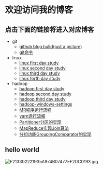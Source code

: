 ﻿# 欢迎访问我的博客
## 点击下面的链接将进入对应博客
- git
	- [github blog bulid(just a picture)](https://wanghong1994.github.io/git/blog)
	- [git命令](https://wanghong1994.github.io/git/git)
- linux
	- [linux first day study](https://wanghong1994.github.io/linuxstudy/firstdaystudylinux)
	- [linux second day study](https://wanghong1994.github.io/linuxstudy/secondday)
	- [linux third day study](https://wanghong1994.github.io/linuxstudy/thirddaystudy)
	- [linux forth day study](https://wanghong1994.github.io/linuxstudy/forthdaystudy)
- hadoop
	- [hadoop first day study](https://wanghong1994.github.io/hadoopstudy/hadoop-firstday-study)
	- [hadoop second day study](https://wanghong1994.github.io/hadoopstudy/hadoop-secondday-study)
	- [hadoop third day study](https://wanghong1994.github.io/hadoopstudy/hadoop-thirdday-study)
	- [hadoop-windows-settings](https://wanghong1994.github.io/hadoopstudy/hadoop-window-settings)
	- [MR程序运行流程](https://wanghong1994.github.io/hadoopstudy/MR程序运行流程)
	- [yarn运行流程](https://wanghong1994.github.io/hadoopstudy/yarn-study)
	- [Partitioner分区的实现](https://wanghong1994.github.io/hadoopstudy/Partitioner分区的实现)
	- [MapReduce实现Join算法](https://wanghong1994.github.io/hadoopstudy/Join算法实现)
	- [分组功能GroupingComparator的实现](https://wanghong1994.github.io/hadoopstudy/分组功能GroupingComparator)
## hello world
![F213302221935A974B07477EF2DC0193.jpg](https://upload-images.jianshu.io/upload_images/14466054-27476b2b0cf34742.jpg?imageMogr2/auto-orient/strip%7CimageView2/2/w/1240)